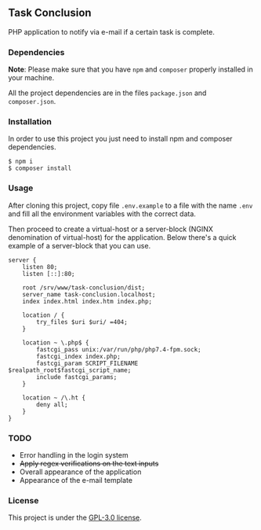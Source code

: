 ## Task Conclusion

PHP application to notify via e-mail if a certain task is complete.

### Dependencies

**Note**: Please make sure that you have `npm` and `composer` properly installed in your machine.

All the project dependencies are in the files `package.json` and `composer.json`.

### Installation

In order to use this project you just need to install npm and composer dependencies.

```shell
$ npm i
$ composer install
```

### Usage

After cloning this project, copy file `.env.example` to a file with the name `.env` and fill all the environment variables with the correct data.

Then proceed to create a virtual-host or a server-block (NGINX denomination of virtual-host) for the application. Below there's a quick example of a server-block that you can use.

```shell
server {
    listen 80;
    listen [::]:80;

    root /srv/www/task-conclusion/dist;
    server_name task-conclusion.localhost;
    index index.html index.htm index.php;

    location / {
        try_files $uri $uri/ =404;
    }

    location ~ \.php$ {
    	fastcgi_pass unix:/var/run/php/php7.4-fpm.sock;
	    fastcgi_index index.php;
	    fastcgi_param SCRIPT_FILENAME $realpath_root$fastcgi_script_name;
	    include fastcgi_params;
    }

    location ~ /\.ht {
	    deny all;
    }
}
```

### TODO

- Error handling in the login system
- ~~Apply regex verifications on the text inputs~~
- Overall appearance of the application
- Appearance of the e-mail template

### License

This project is under the [GPL-3.0 license](https://www.gnu.org/licenses/gpl-3.0.en.html).
